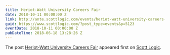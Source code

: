 ```yaml
---
title: Heriot-Watt University Careers Fair
date: 2018-10-11 00:00:00 Z
link: http://ante.scottlogic.com/events/heriot-watt-university-careers-fair/
guid: https://www.scottlogic.com/?post_type=events&p=5123
eventDate: 2018-10-11 00:00:00 Z
pubDateTime: 2018-06-18 13:28:26 Z
---
```


<p>The post <a rel="nofollow" href="http://ante.scottlogic.com/events/heriot-watt-university-careers-fair/">Heriot-Watt University Careers Fair</a> appeared first on <a rel="nofollow" href="http://ante.scottlogic.com">Scott Logic</a>.</p>